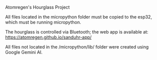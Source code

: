 Atomregen's Hourglass Project

All files located in the micropython folder must be copied to the esp32, which must be running micropython.

The hourglass is controlled via Bluetooth; the web app is available at: https://atomregen.github.io/sanduhr-app/

All files not located in the /micropython/lib/ folder were created using Google Gemini AI.
